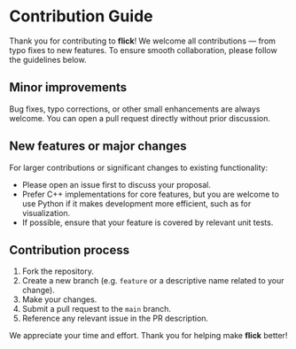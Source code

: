 # Contribution Guide

Thank you for contributing to **flick**! We welcome all contributions — from typo fixes to new features. To ensure smooth collaboration, please follow the guidelines below.

## Minor improvements

Bug fixes, typo corrections, or other small enhancements are always welcome. You can open a pull request directly without prior discussion.

## New features or major changes

For larger contributions or significant changes to existing functionality:

- Please open an issue first to discuss your proposal.
- Prefer C++ implementations for core features, but you are welcome to use Python if it makes development more efficient, such as for visualization.
- If possible, ensure that your feature is covered by relevant unit tests.

## Contribution process

1. Fork the repository.
2. Create a new branch (e.g. `feature` or a descriptive name related to your change).
3. Make your changes.
4. Submit a pull request to the `main` branch.
5. Reference any relevant issue in the PR description.

We appreciate your time and effort. Thank you for helping make **flick** better!